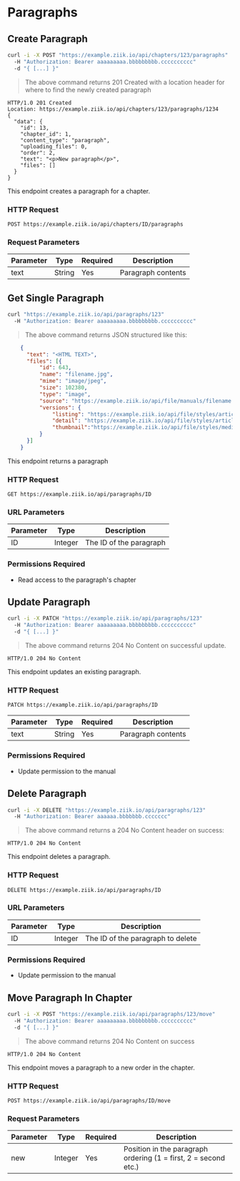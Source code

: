# Paragraphs

## Create Paragraph

```bash
curl -i -X POST "https://example.ziik.io/api/chapters/123/paragraphs"
  -H "Authorization: Bearer aaaaaaaaa.bbbbbbbbb.cccccccccc"
  -d "{ [...] }"
```

> The above command returns 201 Created with a location header for where to find the newly created paragraph

```http
HTTP/1.0 201 Created
Location: https://example.ziik.io/api/chapters/123/paragraphs/1234
{
  "data": {
    "id": 13,
    "chapter_id": 1,
    "content_type": "paragraph",
    "uploading_files": 0,
    "order": 2,
    "text": "<p>New paragraph</p>",
    "files": []
  }
}
```

This endpoint creates a paragraph for a chapter.

### HTTP Request

`POST https://example.ziik.io/api/chapters/ID/paragraphs`

### Request Parameters

Parameter | Type | Required | Description
--------- | ---- |  ------- | -----------
text | String | Yes | Paragraph contents

## Get Single Paragraph

```bash
curl "https://example.ziik.io/api/paragraphs/123"
  -H "Authorization: Bearer aaaaaaaaa.bbbbbbbbb.cccccccccc"
```

> The above command returns JSON structured like this:

```json
    {
      "text": "<HTML TEXT>",
      "files": [{
          "id": 643,
          "name": "filename.jpg",
          "mime": "image/jpeg",
          "size": 102380,
          "type": "image",
          "source": "https://example.ziik.io/api/file/manuals/filename.jpg",
          "versions": {
              "listing": "https://example.ziik.io/api/file/styles/article_listing/private/manuals/filename.jpg",
              "detail": "https://example.ziik.io/api/file/styles/article_desktop/private/manuals/filename.jpg",
              "thumbnail":"https://example.ziik.io/api/file/styles/media_thumbnail/private/manuals/filename.png"
          }
      }]
    }
```

This endpoint returns a paragraph

### HTTP Request

`GET https://example.ziik.io/api/paragraphs/ID`

### URL Parameters

Parameter | Type | Description
--------- | ---- | -----------
ID | Integer | The ID of the paragraph

### Permissions Required

* Read access to the paragraph's chapter

## Update Paragraph

```bash
curl -i -X PATCH "https://example.ziik.io/api/paragraphs/123"
  -H "Authorization: Bearer aaaaaaaaa.bbbbbbbbb.cccccccccc"
  -d "{ [...] }"
```

> The above command returns 204 No Content on successful update.

```http
HTTP/1.0 204 No Content
```

This endpoint updates an existing paragraph.

### HTTP Request

`PATCH https://example.ziik.io/api/paragraphs/ID`

Parameter | Type | Required | Description
--------- | ---- |  ------- | -----------
text | String | Yes | Paragraph contents

### Permissions Required

* Update permission to the manual

## Delete Paragraph

```bash
curl -i -X DELETE "https://example.ziik.io/api/paragraphs/123"
  -H "Authorization: Bearer aaaaaa.bbbbbbb.ccccccc"
```

> The above command returns a 204 No Content header on success:

```http
HTTP/1.0 204 No Content
```

This endpoint deletes a paragraph.

### HTTP Request

`DELETE https://example.ziik.io/api/paragraphs/ID`

### URL Parameters

Parameter | Type | Description
--------- | ---- | -----------
ID | Integer | The ID of the paragraph to delete

### Permissions Required

* Update permission to the manual

## Move Paragraph In Chapter

```bash
curl -i -X POST "https://example.ziik.io/api/paragraphs/123/move"
  -H "Authorization: Bearer aaaaaaaaa.bbbbbbbbb.cccccccccc"
  -d "{ [...] }"
```

> The above command returns 204 No Content on success

```http
HTTP/1.0 204 No Content
```

This endpoint moves a paragraph to a new order in the chapter.

### HTTP Request

`POST https://example.ziik.io/api/paragraphs/ID/move`

### Request Parameters

Parameter | Type | Required | Description
--------- | ---- |  ------- | -----------
new | Integer | Yes | Position in the paragraph ordering (1 = first, 2 = second etc.)